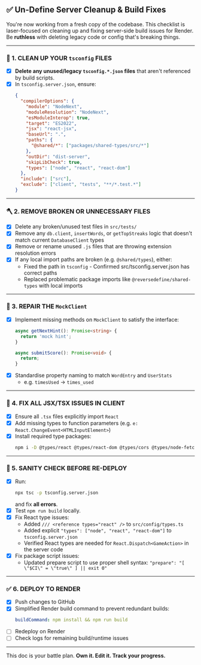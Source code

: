  ## ✅ Un-Define Server Cleanup & Build Fixes

You're now working from a fresh copy of the codebase. This checklist is laser-focused on cleaning up and fixing server-side build issues for Render. Be **ruthless** with deleting legacy code or config that's breaking things. 

---

### 🧼 1. CLEAN UP YOUR `tsconfig` FILES

- [x] **Delete any unused/legacy `tsconfig.*.json` files** that aren't referenced by build scripts.
- [x] In `tsconfig.server.json`, ensure:
  ```json
  {
    "compilerOptions": {
      "module": "NodeNext",
      "moduleResolution": "NodeNext",
      "esModuleInterop": true,
      "target": "ES2022",
      "jsx": "react-jsx",
      "baseUrl": ".",
      "paths": {
        "@shared/*": ["packages/shared-types/src/*"]
      },
      "outDir": "dist-server",
      "skipLibCheck": true,
      "types": ["node", "react", "react-dom"]
    },
    "include": ["src"],
    "exclude": ["client", "tests", "**/*.test.*"]
  }
  ```

---

### 🪓 2. REMOVE BROKEN OR UNNECESSARY FILES

- [x] Delete any broken/unused test files in `src/tests/`
- [x] Remove any `db.client`, `insertWords`, or `getTopStreaks` logic that doesn't match current `DatabaseClient` types
- [x] Remove or rename unused `.js` files that are throwing extension resolution errors
- [x] If any local import paths are broken (e.g. `@shared/types`), either:
  - Fixed the path in `tsconfig` - Confirmed src/tsconfig.server.json has correct paths
  - Replaced problematic package imports like `@reversedefine/shared-types` with local imports

---

### 🧠 3. REPAIR THE `MockClient`

- [x] Implement missing methods on `MockClient` to satisfy the interface:
  ```ts
  async getNextHint(): Promise<string> {
    return 'mock hint';
  }

  async submitScore(): Promise<void> {
    return;
  }
  ```
- [x] Standardise property naming to match `WordEntry` and `UserStats`
  - e.g. `timesUsed` → `times_used`

---

### 🔁 4. FIX ALL JSX/TSX ISSUES IN CLIENT

- [x] Ensure all `.tsx` files explicitly import `React`
- [x] Add missing types to function parameters (e.g. `e: React.ChangeEvent<HTMLInputElement>`) 
- [x] Install required type packages:
  ```bash
  npm i -D @types/react @types/react-dom @types/cors @types/node-fetch
  ```

---

### 🚦 5. SANITY CHECK BEFORE RE-DEPLOY

- [x] Run:
  ```bash
  npx tsc -p tsconfig.server.json
  ```
  and fix **all errors**.
- [x] Test `npm run build` locally.
- [x] Fix React type issues:
  - Added `/// <reference types="react" />` to `src/config/types.ts`
  - Added explicit `"types": ["node", "react", "react-dom"]` to `tsconfig.server.json`
  - Verified React types are needed for `React.Dispatch<GameAction>` in the server code
- [x] Fix package script issues:
  - Updated prepare script to use proper shell syntax: `"prepare": "[ \"$CI\" = \"true\" ] || exit 0"`

---

### ✅ 6. DEPLOY TO RENDER

- [x] Push changes to GitHub
- [x] Simplified Render build command to prevent redundant builds:
  ```yaml
  buildCommand: npm install && npm run build
  ```
- [ ] Redeploy on Render
- [ ] Check logs for remaining build/runtime issues

---

This doc is your battle plan. **Own it. Edit it. Track your progress.**

